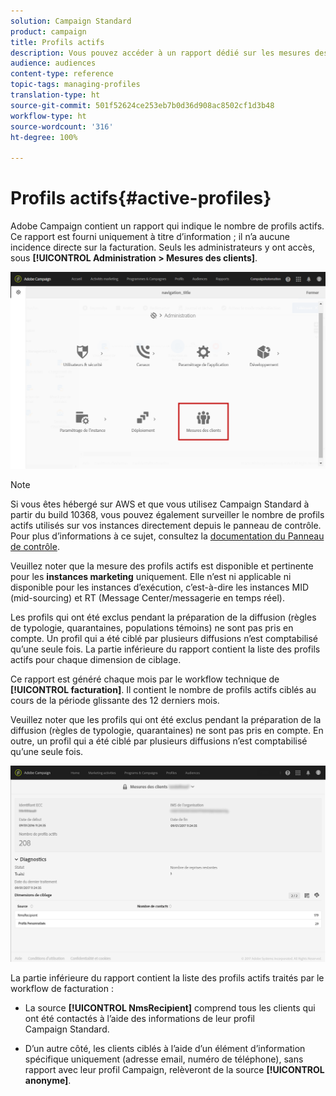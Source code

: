 ```yaml
---
solution: Campaign Standard
product: campaign
title: Profils actifs
description: Vous pouvez accéder à un rapport dédié sur les mesures des clients et visualiser les profils actifs dans la base de données de Campaign.
audience: audiences
content-type: reference
topic-tags: managing-profiles
translation-type: ht
source-git-commit: 501f52624ce253eb7b0d36d908ac8502cf1d3b48
workflow-type: ht
source-wordcount: '316'
ht-degree: 100%

---
```



# Profils actifs{#active-profiles}

Adobe Campaign contient un rapport qui indique le nombre de profils actifs. Ce rapport est fourni uniquement à titre d’information ; il n’a aucune incidence directe sur la facturation. Seuls les administrateurs y ont accès, sous **[!UICONTROL Administration > Mesures des clients]**.

![](assets/audience_active_profiles1.png)

>[!NOTE]
>
>Si vous êtes hébergé sur AWS et que vous utilisez Campaign Standard à partir du build 10368, vous pouvez également surveiller le nombre de profils actifs utilisés sur vos instances directement depuis le panneau de contrôle. Pour plus d’informations à ce sujet, consultez la [documentation du Panneau de contrôle](https://docs.adobe.com/content/help/fr-FR/control-panel/using/performance-monitoring/active-profiles-monitoring.html).
>
>Veuillez noter que la mesure des profils actifs est disponible et pertinente pour les **instances marketing** uniquement. Elle n’est ni applicable ni disponible pour les instances d’exécution, c’est-à-dire les instances MID (mid-sourcing) et RT (Message Center/messagerie en temps réel).


Les profils qui ont été exclus pendant la préparation de la diffusion (règles de typologie, quarantaines, populations témoins) ne sont pas pris en compte. Un profil qui a été ciblé par plusieurs diffusions n’est comptabilisé qu’une seule fois. La partie inférieure du rapport contient la liste des profils actifs pour chaque dimension de ciblage.

Ce rapport est généré chaque mois par le workflow technique de **[!UICONTROL facturation]**. Il contient le nombre de profils actifs ciblés au cours de la période glissante des 12 derniers mois.

Veuillez noter que les profils qui ont été exclus pendant la préparation de la diffusion (règles de typologie, quarantaines) ne sont pas pris en compte. En outre, un profil qui a été ciblé par plusieurs diffusions n’est comptabilisé qu’une seule fois.

![](assets/audience_active_profiles2.png)

La partie inférieure du rapport contient la liste des profils actifs traités par le workflow de facturation :

* La source **[!UICONTROL NmsRecipient]** comprend tous les clients qui ont été contactés à l’aide des informations de leur profil Campaign Standard.

* D’un autre côté, les clients ciblés à l’aide d’un élément d’information spécifique uniquement (adresse email, numéro de téléphone), sans rapport avec leur profil Campaign, relèveront de la source **[!UICONTROL anonyme]**.
